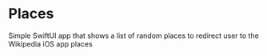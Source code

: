 # Places
Simple SwiftUI app that shows a list of random places to redirect user to the Wikipedia iOS app places

